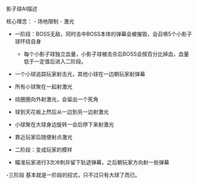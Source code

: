 
影子球AI描述

核心理念：
	- 场地限制
	- 激光

- 一阶段：BOSS无敌，同时击中BOSS本体的弹幕会被摧毁，会召唤5个小影子球环绕自身					
	- 每个小影子球独立血量，小影子球被击杀后BOSS会按百分比掉血，血量低于一定值后进入二阶段。	

- 一个小球追踪玩家射击光，其他小球在一边朝玩家射弹幕
- 所有小球聚在一起射激光
- 绕圈圈向外射激光，会留出一个死角
- 球到天花板上然后从一边到另一边射激光
- 小球聚在大球身边旋转一会后停下来射激光
- 靠近玩家后随便射点激光

- 二阶段：变成玩家的模样
- 瞄准玩家进行3次冲刺并留下轨迹弹幕，之后朝玩家方向射一些弹幕

-三阶段
基本就是一阶段的招式，只不过只有大球了而已。

